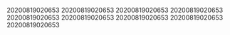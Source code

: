 20200819020653
20200819020653
20200819020653
20200819020653
20200819020653
20200819020653
20200819020653
20200819020653
20200819020653
